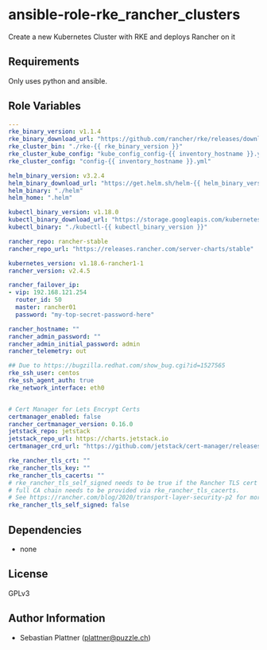 ansible-role-rke_rancher_clusters
==================

Create a new Kubernetes Cluster with RKE and deploys Rancher on it

Requirements
------------

Only uses python and ansible.


Role Variables
--------------

```yaml
---
rke_binary_version: v1.1.4
rke_binary_download_url: "https://github.com/rancher/rke/releases/download/{{ rke_binary_version }}/rke_linux-amd64"
rke_cluster_bin: "./rke-{{ rke_binary_version }}"
rke_cluster_kube_config: "kube_config_config-{{ inventory_hostname }}.yml"
rke_cluster_config: "config-{{ inventory_hostname }}.yml"

helm_binary_version: v3.2.4
helm_binary_download_url: "https://get.helm.sh/helm-{{ helm_binary_version }}-linux-amd64.tar.gz"
helm_binary: "./helm"
helm_home: ".helm"

kubectl_binary_version: v1.18.0
kubectl_binary_download_url: "https://storage.googleapis.com/kubernetes-release/release/{{ kubectl_binary_version }}/bin/linux/amd64/kubectl"
kubectl_binary: "./kubectl-{{ kubectl_binary_version }}"

rancher_repo: rancher-stable
rancher_repo_url: "https://releases.rancher.com/server-charts/stable"

kubernetes_version: v1.18.6-rancher1-1
rancher_version: v2.4.5

rancher_failover_ip:
- vip: 192.168.121.254
  router_id: 50
  master: rancher01
  password: "my-top-secret-password-here"

rancher_hostname: ""
rancher_admin_password: ""
rancher_admin_initial_password: admin
rancher_telemetry: out

## Due to https://bugzilla.redhat.com/show_bug.cgi?id=1527565
rke_ssh_user: centos
rke_ssh_agent_auth: true
rke_network_interface: eth0


# Cert Manager for Lets Encrypt Certs
certmanager_enabled: false
rancher_certmanager_version: 0.16.0
jetstack_repo: jetstack
jetstack_repo_url: https://charts.jetstack.io
certmanager_crd_url: "https://github.com/jetstack/cert-manager/releases/download/v{{ rancher_certmanager_version }}/cert-manager.crds.yaml"

rke_rancher_tls_crt: ""
rke_rancher_tls_key: ""
rke_rancher_tls_cacerts: ""
# rke_rancher_tls_self_signed needs to be true if the Rancher TLS cert is self-signed, then also the
# full CA chain needs to be provided via rke_rancher_tls_cacerts. 
# See https://rancher.com/blog/2020/transport-layer-security-p2 for more information
rke_rancher_tls_self_signed: false
```

Dependencies
------------

* none

License
-------

GPLv3

Author Information
------------------

* Sebastian Plattner (plattner@puzzle.ch)
